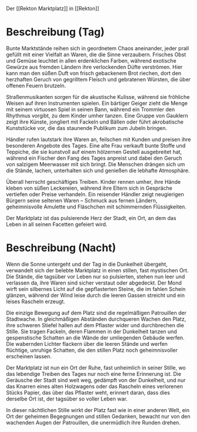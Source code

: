 Der [[Rekton Marktplatz]] in [[Rekton]]
# Beschreibung (Tag)
Bunte Marktstände reihen sich in geordnetem Chaos aneinander, jeder prall gefüllt mit einer Vielfalt an Waren, die die Sinne verzaubern. Frisches Obst und Gemüse leuchtet in allen erdenklichen Farben, während exotische Gewürze aus fremden Ländern ihre verlockenden Düfte verströmen. Hier kann man den süßen Duft von frisch gebackenem Brot riechen, dort den herzhaften Geruch von gegrilltem Fleisch und gebratenen Würsten, die über offenen Feuern brutzeln.

Straßenmusikanten sorgen für die akustische Kulisse, während sie fröhliche Weisen auf ihren Instrumenten spielen. Ein bärtiger Geiger zieht die Menge mit seinem virtuosen Spiel in seinen Bann, während ein Trommler den Rhythmus vorgibt, zu dem Kinder umher tanzen. Eine Gruppe von Gauklern zeigt ihre Künste, jongliert mit Fackeln und Bällen oder führt akrobatische Kunststücke vor, die das staunende Publikum zum Jubeln bringen.

Händler rufen lautstark ihre Waren an, feilschen mit Kunden und preisen ihre besonderen Angebote des Tages. Eine alte Frau verkauft bunte Stoffe und Teppiche, die sie kunstvoll auf einem hölzernen Gestell ausgebreitet hat, während ein Fischer den Fang des Tages anpreist und dabei den Geruch von salzigem Meerwasser mit sich bringt. Die Menschen drängen sich um die Stände, lachen, unterhalten sich und genießen die lebhafte Atmosphäre.

Überall herrscht geschäftiges Treiben. Kinder rennen umher, ihre Hände kleben von süßen Leckereien, während ihre Eltern sich in Gespräche vertiefen oder Preise verhandeln. Ein reisender Händler zeigt neugierigen Bürgern seine seltenen Waren – Schmuck aus fernen Ländern, geheimnisvolle Amulette und Fläschchen mit schimmernden Flüssigkeiten.

Der Marktplatz ist das pulsierende Herz der Stadt, ein Ort, an dem das Leben in all seinen Facetten gefeiert wird.

# Beschreibung (Nacht)
Wenn die Sonne untergeht und der Tag in die Dunkelheit übergeht, verwandelt sich der belebte Marktplatz in einen stillen, fast mystischen Ort. Die Stände, die tagsüber vor Leben nur so pulsierten, stehen nun leer und verlassen da, ihre Waren sind sicher verstaut oder abgedeckt. Der Mond wirft sein silbernes Licht auf die gepflasterten Steine, die im fahlen Schein glänzen, während der Wind leise durch die leeren Gassen streicht und ein leises Rascheln erzeugt.

Die einzige Bewegung auf dem Platz sind die regelmäßigen Patrouillen der Stadtwache. In gleichmäßigen Abständen durchqueren Wachen den Platz, ihre schweren Stiefel hallen auf dem Pflaster wider und durchbrechen die Stille. Sie tragen Fackeln, deren Flammen in der Dunkelheit tanzen und gespenstische Schatten an die Wände der umliegenden Gebäude werfen. Die wabernden Lichter flackern über die leeren Stände und werfen flüchtige, unruhige Schatten, die den stillen Platz noch geheimnisvoller erscheinen lassen.

Der Marktplatz ist nun ein Ort der Ruhe, fast unheimlich in seiner Stille, wo das lebendige Treiben des Tages nur noch eine ferne Erinnerung ist. Die Geräusche der Stadt sind weit weg, gedämpft von der Dunkelheit, und nur das Knarren eines alten Holzwagens oder das Rascheln eines verlorenen Stücks Papier, das über das Pflaster weht, erinnert daran, dass dies derselbe Ort ist, der tagsüber so voller Leben war.

In dieser nächtlichen Stille wirkt der Platz fast wie in einer anderen Welt, ein Ort der geheimen Begegnungen und stillen Gedanken, bewacht nur von den wachenden Augen der Patrouillen, die unermüdlich ihre Runden drehen.